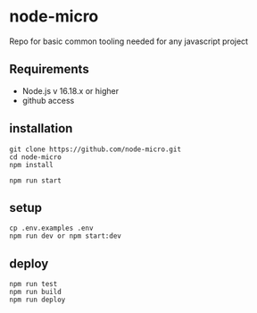 # node-micro

Repo for basic common tooling needed for any javascript project

## Requirements

- Node.js v 16.18.x or higher
- github access

## installation

```
git clone https://github.com/node-micro.git
cd node-micro
npm install

npm run start
```
## setup
```
cp .env.examples .env
npm run dev or npm start:dev

```

## deploy
```
npm run test
npm run build
npm run deploy
```

